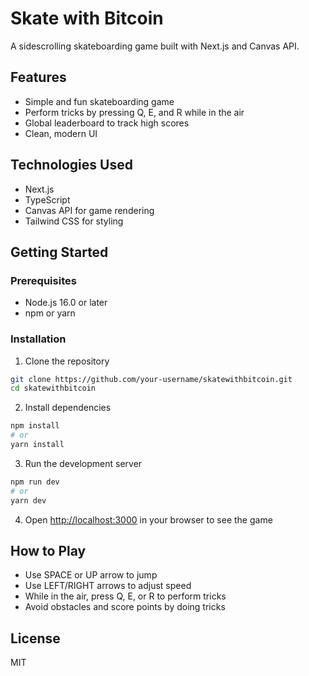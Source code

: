 # Skate with Bitcoin

A sidescrolling skateboarding game built with Next.js and Canvas API.

## Features

- Simple and fun skateboarding game
- Perform tricks by pressing Q, E, and R while in the air
- Global leaderboard to track high scores
- Clean, modern UI

## Technologies Used

- Next.js
- TypeScript
- Canvas API for game rendering
- Tailwind CSS for styling

## Getting Started

### Prerequisites

- Node.js 16.0 or later
- npm or yarn

### Installation

1. Clone the repository
```bash
git clone https://github.com/your-username/skatewithbitcoin.git
cd skatewithbitcoin
```

2. Install dependencies
```bash
npm install
# or
yarn install
```

3. Run the development server
```bash
npm run dev
# or
yarn dev
```

4. Open [http://localhost:3000](http://localhost:3000) in your browser to see the game

## How to Play

- Use SPACE or UP arrow to jump
- Use LEFT/RIGHT arrows to adjust speed
- While in the air, press Q, E, or R to perform tricks
- Avoid obstacles and score points by doing tricks

## License

MIT 